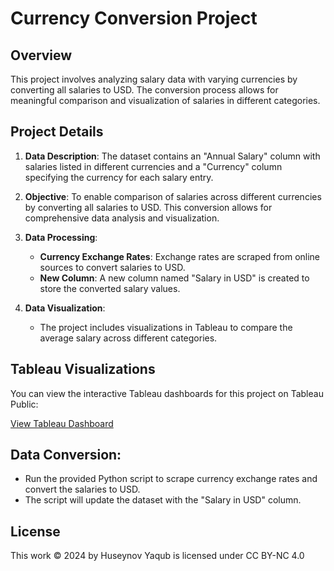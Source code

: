 # Currency Conversion Project

## Overview

This project involves analyzing salary data with varying currencies by converting all salaries to USD. The conversion process allows for meaningful comparison and visualization of salaries in different categories.

## Project Details

1. **Data Description**: The dataset contains an "Annual Salary" column with salaries listed in different currencies and a "Currency" column specifying the currency for each salary entry.

2. **Objective**: To enable comparison of salaries across different currencies by converting all salaries to USD. This conversion allows for comprehensive data analysis and visualization.

3. **Data Processing**:
   - **Currency Exchange Rates**: Exchange rates are scraped from online sources to convert salaries to USD.
   - **New Column**: A new column named "Salary in USD" is created to store the converted salary values.

4. **Data Visualization**:
   - The project includes visualizations in Tableau to compare the average salary across different categories.

## Tableau Visualizations

You can view the interactive Tableau dashboards for this project on Tableau Public:

 [View Tableau Dashboard]([https://public.tableau.com/app/profile/yaqub.huseynov/viz/Currency_Conversion_Project/Dashboard1?publish=yes](https://public.tableau.com/app/profile/yaqub.huseynov/viz/Currency_Conversion_Project/Industry))

## Data Conversion:
   - Run the provided Python script to scrape currency exchange rates and convert the salaries to USD.
   - The script will update the dataset with the "Salary in USD" column.

## License
This work © 2024 by Huseynov Yaqub is licensed under CC BY-NC 4.0 
